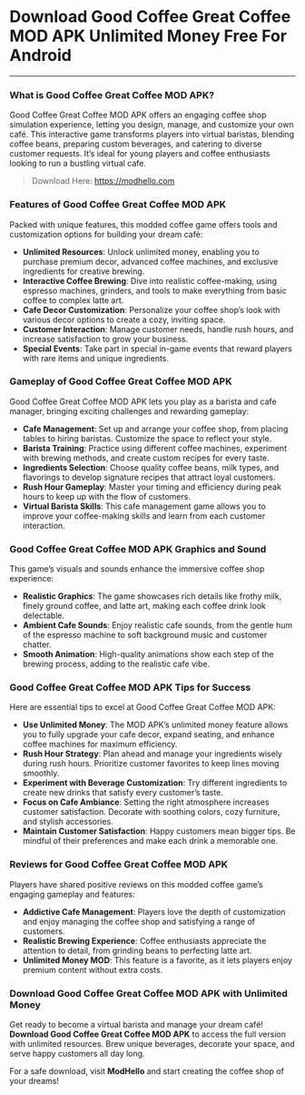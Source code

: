 # Download Good Coffee Great Coffee MOD APK Unlimited Money Free For Android

---

### What is Good Coffee Great Coffee MOD APK?

Good Coffee Great Coffee MOD APK offers an engaging coffee shop simulation experience, letting you design, manage, and customize your own café. This interactive game transforms players into virtual baristas, blending coffee beans, preparing custom beverages, and catering to diverse customer requests. It’s ideal for young players and coffee enthusiasts looking to run a bustling virtual cafe.

>Download Here: https://modhello.com

### Features of Good Coffee Great Coffee MOD APK

Packed with unique features, this modded coffee game offers tools and customization options for building your dream café:

- **Unlimited Resources**: Unlock unlimited money, enabling you to purchase premium decor, advanced coffee machines, and exclusive ingredients for creative brewing.
- **Interactive Coffee Brewing**: Dive into realistic coffee-making, using espresso machines, grinders, and tools to make everything from basic coffee to complex latte art.
- **Cafe Decor Customization**: Personalize your coffee shop’s look with various decor options to create a cozy, inviting space.
- **Customer Interaction**: Manage customer needs, handle rush hours, and increase satisfaction to grow your business.
- **Special Events**: Take part in special in-game events that reward players with rare items and unique ingredients.
  
### Gameplay of Good Coffee Great Coffee MOD APK

Good Coffee Great Coffee MOD APK lets you play as a barista and cafe manager, bringing exciting challenges and rewarding gameplay:

- **Cafe Management**: Set up and arrange your coffee shop, from placing tables to hiring baristas. Customize the space to reflect your style.
- **Barista Training**: Practice using different coffee machines, experiment with brewing methods, and create custom recipes for every taste.
- **Ingredients Selection**: Choose quality coffee beans, milk types, and flavorings to develop signature recipes that attract loyal customers.
- **Rush Hour Gameplay**: Master your timing and efficiency during peak hours to keep up with the flow of customers.
- **Virtual Barista Skills**: This cafe management game allows you to improve your coffee-making skills and learn from each customer interaction.

### Good Coffee Great Coffee MOD APK Graphics and Sound

This game’s visuals and sounds enhance the immersive coffee shop experience:

- **Realistic Graphics**: The game showcases rich details like frothy milk, finely ground coffee, and latte art, making each coffee drink look delectable.
- **Ambient Cafe Sounds**: Enjoy realistic cafe sounds, from the gentle hum of the espresso machine to soft background music and customer chatter.
- **Smooth Animation**: High-quality animations show each step of the brewing process, adding to the realistic cafe vibe.

### Good Coffee Great Coffee MOD APK Tips for Success

Here are essential tips to excel at Good Coffee Great Coffee MOD APK:

- **Use Unlimited Money**: The MOD APK’s unlimited money feature allows you to fully upgrade your cafe decor, expand seating, and enhance coffee machines for maximum efficiency.
- **Rush Hour Strategy**: Plan ahead and manage your ingredients wisely during rush hours. Prioritize customer favorites to keep lines moving smoothly.
- **Experiment with Beverage Customization**: Try different ingredients to create new drinks that satisfy every customer’s taste.
- **Focus on Cafe Ambiance**: Setting the right atmosphere increases customer satisfaction. Decorate with soothing colors, cozy furniture, and stylish accessories.
- **Maintain Customer Satisfaction**: Happy customers mean bigger tips. Be mindful of their preferences and make each drink a memorable one.

### Reviews for Good Coffee Great Coffee MOD APK

Players have shared positive reviews on this modded coffee game’s engaging gameplay and features:

- **Addictive Cafe Management**: Players love the depth of customization and enjoy managing the coffee shop and satisfying a range of customers.
- **Realistic Brewing Experience**: Coffee enthusiasts appreciate the attention to detail, from grinding beans to perfecting latte art.
- **Unlimited Money MOD**: This feature is a favorite, as it lets players enjoy premium content without extra costs.

### Download Good Coffee Great Coffee MOD APK with Unlimited Money

Get ready to become a virtual barista and manage your dream café! **Download Good Coffee Great Coffee MOD APK** to access the full version with unlimited resources. Brew unique beverages, decorate your space, and serve happy customers all day long.

For a safe download, visit **ModHello** and start creating the coffee shop of your dreams!
